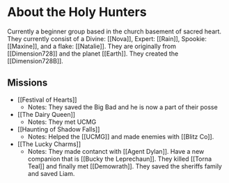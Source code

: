 # About the Holy Hunters

Currently a beginner group based in the church basement of sacred heart. They  currently consist of a Divine: [[Nova]], Expert: [[Rain]], Spookie: [[Maxine]], and a flake: [[Natalie]]. They are originally from [[Dimension728]] and the planet [[Earth]].  They created the [[Dimension728B]].

## Missions
- [[Festival of Hearts]]
	- Notes: They saved the Big Bad and he is now a part of their posse
- [[The Dairy Queen]]
	- Notes: They met UCMG
- [[Haunting of Shadow Falls]]
	- Notes: Helped the [[UCMG]] and made enemies with [[Blitz Co]].
- [[The Lucky Charms]]
	- Notes: They made contanct with [[Agent Dylan]]. Have a new companion that is [[Bucky the Leprechaun]]. They killed [[Torna Teal]] and finally met [[Demowrath]]. They saved the sheriffs family and saved Liam.

